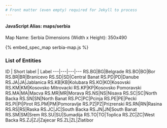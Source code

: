 ```yaml
---
# Front matter (even empty) required for Jekyll to process
---
```


#### JavaScript Alias: maps/serbia

Map Name: Serbia
Dimensions (Width x Height): 350x490



{% embed_spec_map serbia-map.js %}

### List of Entities

ID | Short label | Label
---|---|---|---
RS.BG|BG|Belgrade
RS.BO|BO|Bor
RS.BR|BR|Branicevo
RS.SD|SD|Central Banat
RS.PD|PD|Danube
RS.JA|JA|Jablanica
RS.KB|KB|Kolubara
RS.KO|KO|Kosovski
RS.KM|KM|Kosovsko Mitrovacki
RS.KP|KP|Kosovsko Pomoravski
RS.MA|MA|Macva
RS.MR|MR|Morava
RS.NS|NS|Nisava
RS.SC|SC|North Backa
RS.SN|SN|North Banat
RS.PC|PC|Pcinja
RS.PE|PE|Pecki
RS.PI|PI|Pirot
RS.PM|PM|Pomoravlje
RS.PZ|PZ|Prizrenski
RS.RN|RN|Rasina
RS.RS|RS|Raska
RS.JC|JC|South Backa
RS.JN|JN|South Banat
RS.SM|SM|Srem
RS.SU|SU|Sumadija
RS.TO|TO|Toplica
RS.ZC|ZC|West Backa
RS.ZJ|ZJ|Zajecar
RS.ZL|ZL|Zlatibor

